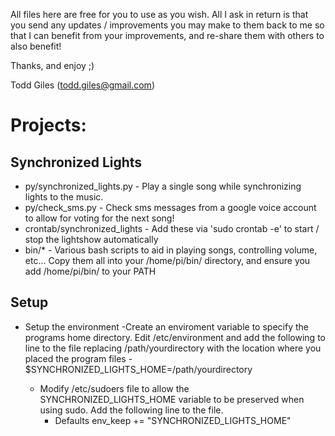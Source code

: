 All files here are free for you to use as you wish.  All I ask in return is
that you send any updates / improvements you may make to them back to me so
that I can benefit from your improvements, and re-share them with others to
also benefit!

Thanks, and enjoy ;)

Todd Giles ([todd.giles@gmail.com](mailto:todd.giles@gmail.com))

Projects:
=========

Synchronized Lights
-------------------

* py/synchronized_lights.py - Play a single song while synchronizing lights to the music.
* py/check_sms.py - Check sms messages from a google voice account to allow for voting for the next song!
* crontab/synchronized_lights - Add these via 'sudo crontab -e' to start / stop the lightshow automatically
* bin/* - Various bash scripts to aid in playing songs, controlling volume, etc...  Copy them all into your /home/pi/bin/ directory, and ensure you add /home/pi/bin/ to your PATH

Setup
-----

* Setup the environment
	-Create an enviroment variable to specify the programs home directory. Edit /etc/environment and add the following to line to the file replacing /path/yourdirectory with the location where you placed the program files
		- $SYNCHRONIZED_LIGHTS_HOME=/path/yourdirectory

	- Modify /etc/sudoers file to allow the SYNCHRONIZED_LIGHTS_HOME variable to be preserved when using sudo. Add the following line to the file.
		- Defaults	env_keep += "SYNCHRONIZED_LIGHTS_HOME"
